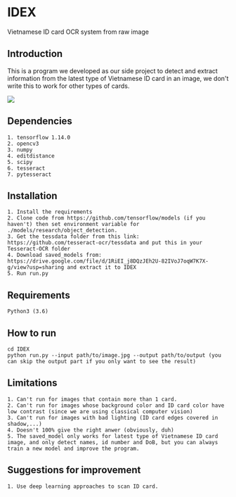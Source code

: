 # IDEX
Vietnamese ID card OCR system from raw image


## Introduction
This is a program we developed as our side project to detect and extract information from the latest type of Vietnamese ID card in an image, we don't write this to work for other types of cards.


![](images/overview.png)


## Dependencies
    1. tensorflow 1.14.0
    2. opencv3
    3. numpy
    4. editdistance
    5. scipy
    6. tesseract
    7. pytesseract
    
## Installation
    1. Install the requirements
    2. Clone code from https://github.com/tensorflow/models (if you haven't) then set environment variable for ./models/research/object_detection.
    3. Get the tessdata folder from this link: https://github.com/tesseract-ocr/tessdata and put this in your Tesseract-OCR folder
    4. Download saved_models from: https://drive.google.com/file/d/1RiEI_j8DQzJEh2U-82IVoJ7oqW7K7X-g/view?usp=sharing and extract it to IDEX
    5. Run run.py
    

## Requirements
    Python3 (3.6)
    
## How to run
    cd IDEX
    python run.py --input path/to/image.jpg --output path/to/output (you can skip the output part if you only want to see the result)
    
    
## Limitations
    1. Can't run for images that contain more than 1 card.
    2. Can't run for images whose background color and ID card color have low contrast (since we are using classical computer vision)
    3. Can't run for images with bad lighting (ID card edges covered in shadow,...)
    4. Doesn't 100% give the right anwer (obviously, duh)
    5. The saved_model only works for latest type of Vietnamese ID card image, and only detect names, id number and DoB, but you can always train a new model and improve the program.
    
    
## Suggestions for improvement
    1. Use deep learning approaches to scan ID card.
